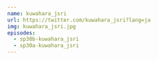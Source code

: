 ```yaml
---
name: kuwahara_jsri
url: https://twitter.com/kuwahara_jsri?lang=ja
img: kuwahara_jsri.jpg
episodes:
  - sp30b-kuwahara_jsri
  - sp30a-kuwahara_jsri
---
```

